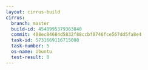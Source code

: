 ```yaml
---
layout: cirrus-build
cirrus:
  branch: master
  build-id: 4548995379363840
  commit: 408ec84684d5832f88ccbf0746fce567dd5fa8e4
  task-id: 5731669116715008
  task-number: 5
  os-name: Ubuntu
  test-result: 0
---
```

